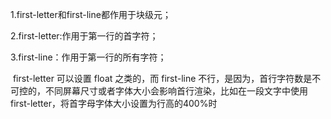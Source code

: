 1.first-letter和first-line都作用于块级元；

2.first-letter:作用于第一行的首字符；

3.first-line：作用于第一行的所有字符；

 first-letter 可以设置 float 之类的，而 first-line 不行，是因为，首行字符数是不可控的，不同屏幕尺寸或者字体大小会影响首行渲染，比如在一段文字中使用first-letter，将首字母字体大小设置为行高的400%时